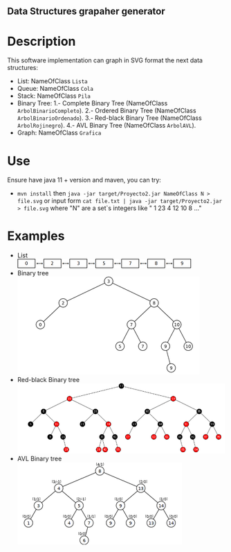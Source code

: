 ## Data Structures grapaher generator
# Description
This software implementation can graph in SVG format the next data structures:
 * List: NameOfClass `Lista`
 * Queue: NameOfClass `Cola`
 * Stack: NameOfClass `Pila`
 * Binary Tree:
     1.- Complete Binary Tree (NameOfClass `ArbolBinarioCompleto`).
     2.- Ordered Binary Tree (NameOfClass `ArbolBinarioOrdenado`).
     3.- Red-black Binary Tree (NameOfClass `ArbolRojinegro`).
     4.- AVL Binary Tree (NameOfClass `ArbolAVL`).
 * Graph: NameOfClass `Grafica`
# Use
Ensure have java 11 + version and maven, you can try: 
 * `mvn install` then `java -jar target/Proyecto2.jar NameOfClass N > file.svg` or input form `cat file.txt | java -jar target/Proyecto2.jar > file.svg`
   where "N" are a set`s integers like " 1 23 4 12 10 8 ..."
# Examples
* List<br>![list](examples/list-svg.png) <br>
* Binary tree<br>![Binary tree](examples/tree-svg.png)<br>
* Red-black Binary tree<br>![Red-black Binary tree](examples/tree-rn-svg.png)<br>
* AVL Binary tree<br>![AVL Binary tree](examples/tree-avl-svg.png)


